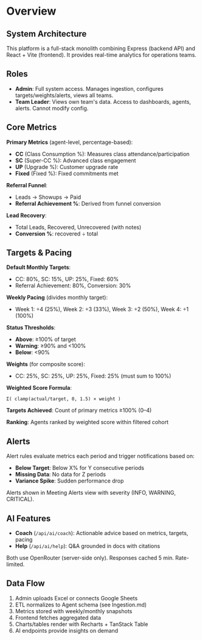 # Overview

## System Architecture

This platform is a full-stack monolith combining Express (backend API) and React + Vite (frontend). It provides real-time analytics for operations teams.

## Roles

- **Admin**: Full system access. Manages ingestion, configures targets/weights/alerts, views all teams.
- **Team Leader**: Views own team's data. Access to dashboards, agents, alerts. Cannot modify config.

## Core Metrics

**Primary Metrics** (agent-level, percentage-based):
- **CC** (Class Consumption %): Measures class attendance/participation
- **SC** (Super-CC %): Advanced class engagement
- **UP** (Upgrade %): Customer upgrade rate
- **Fixed** (Fixed %): Fixed commitments met

**Referral Funnel**:
- Leads → Showups → Paid
- **Referral Achievement %**: Derived from funnel conversion

**Lead Recovery**:
- Total Leads, Recovered, Unrecovered (with notes)
- **Conversion %**: recovered ÷ total

## Targets & Pacing

**Default Monthly Targets**:
- CC: 80%, SC: 15%, UP: 25%, Fixed: 60%
- Referral Achievement: 80%, Conversion: 30%

**Weekly Pacing** (divides monthly target):
- Week 1: ÷4 (25%), Week 2: ÷3 (33%), Week 3: ÷2 (50%), Week 4: ÷1 (100%)

**Status Thresholds**:
- **Above**: ≥100% of target
- **Warning**: ≥90% and <100%
- **Below**: <90%

**Weights** (for composite score):
- CC: 25%, SC: 25%, UP: 25%, Fixed: 25% (must sum to 100%)

**Weighted Score Formula**:
```
Σ( clamp(actual/target, 0, 1.5) × weight )
```

**Targets Achieved**: Count of primary metrics ≥100% (0–4)

**Ranking**: Agents ranked by weighted score within filtered cohort

## Alerts

Alert rules evaluate metrics each period and trigger notifications based on:
- **Below Target**: Below X% for Y consecutive periods
- **Missing Data**: No data for Z periods
- **Variance Spike**: Sudden performance drop

Alerts shown in Meeting Alerts view with severity (INFO, WARNING, CRITICAL).

## AI Features

- **Coach** (`/api/ai/coach`): Actionable advice based on metrics, targets, pacing
- **Help** (`/api/ai/help`): Q&A grounded in docs with citations

Both use OpenRouter (server-side only). Responses cached 5 min. Rate-limited.

## Data Flow

1. Admin uploads Excel or connects Google Sheets
2. ETL normalizes to Agent schema (see Ingestion.md)
3. Metrics stored with weekly/monthly snapshots
4. Frontend fetches aggregated data
5. Charts/tables render with Recharts + TanStack Table
6. AI endpoints provide insights on demand
